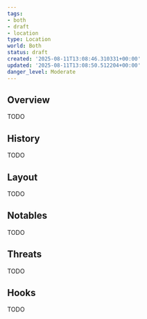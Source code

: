 ```yaml
---
tags:
- both
- draft
- location
type: Location
world: Both
status: draft
created: '2025-08-11T13:08:46.310331+00:00'
updated: '2025-08-11T13:08:50.512204+00:00'
danger_level: Moderate
---
```



## Overview

TODO
## History

TODO
## Layout

TODO
## Notables

TODO
## Threats

TODO
## Hooks

TODO
